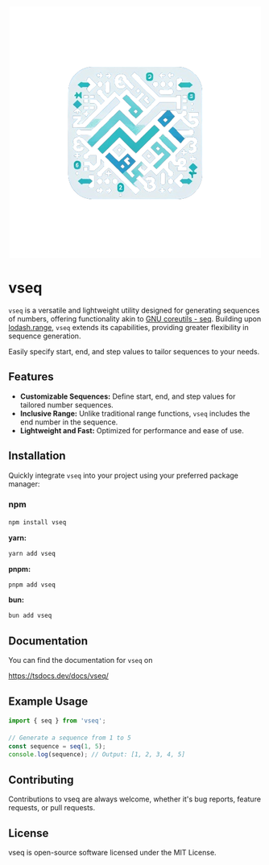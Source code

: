 <p align="center">
  <img src="./vseq_logo.png" />
</p>

# vseq

`vseq` is a versatile and lightweight utility designed for generating sequences of numbers, offering functionality akin to [GNU coreutils - seq](https://www.gnu.org/software/coreutils/manual/html_node/seq-invocation.html). Building upon [lodash.range](https://lodash.com/docs/4.17.15#range), `vseq` extends its capabilities, providing greater flexibility in sequence generation.

Easily specify start, end, and step values to tailor sequences to your needs.

## Features

- **Customizable Sequences:** Define start, end, and step values for tailored number sequences.
- **Inclusive Range:** Unlike traditional range functions, `vseq` includes the end number in the sequence.
- **Lightweight and Fast:** Optimized for performance and ease of use.

## Installation

Quickly integrate `vseq` into your project using your preferred package manager:

### npm

```bash
npm install vseq
```

**yarn:**

```bash
yarn add vseq
```

**pnpm:**

```bash
pnpm add vseq
```

**bun:**

```bash
bun add vseq
```

## Documentation

You can find the documentation for `vseq` on

https://tsdocs.dev/docs/vseq/

## Example Usage

```ts
import { seq } from 'vseq';

// Generate a sequence from 1 to 5
const sequence = seq(1, 5);
console.log(sequence); // Output: [1, 2, 3, 4, 5]
```

## Contributing

Contributions to vseq are always welcome, whether it's bug reports, feature requests, or pull requests. 

## License

vseq is open-source software licensed under the MIT License.
